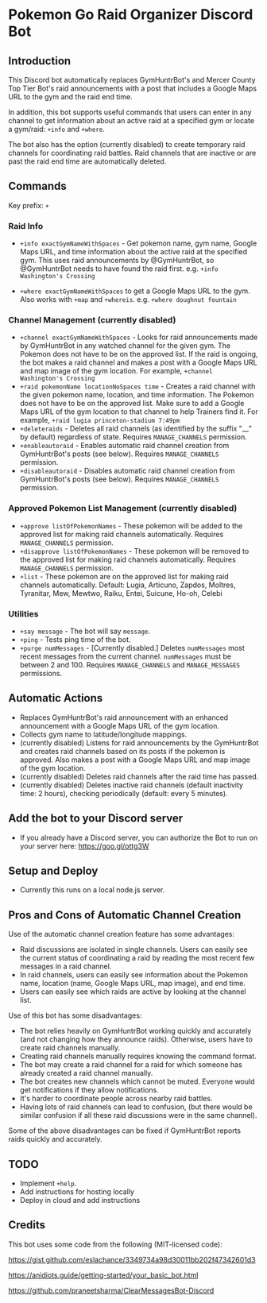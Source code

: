 # Pokemon Go Raid Organizer Discord Bot

## Introduction

This Discord bot automatically replaces GymHuntrBot's and Mercer County Top Tier Bot's raid announcements with a post that includes a Google Maps URL to the gym and the raid end time.

In addition, this bot supports useful commands that users can enter in any channel to get information about an active raid at a specified gym or locate a gym/raid: `+info` and `+where`.

The bot also has the option (currently disabled) to create temporary raid channels for coordinating raid battles. Raid channels that are inactive or are past the raid end time are automatically deleted. 

## Commands

Key prefix: `+`

### Raid Info

- `+info exactGymNameWithSpaces` - Get pokemon name, gym name, Google Maps URL, and time information about the active raid at the specified gym. This uses raid announcements by @GymHuntrBot, so @GymHuntrBot needs to have found the raid first. e.g. `+info Washington's Crossing`

- `+where exactGymNameWithSpaces` to get a Google Maps URL to the gym. Also works with `+map` and `+whereis`. e.g. `+where doughnut fountain`

### Channel Management (currently disabled)

- `+channel exactGymNameWithSpaces` - Looks for raid announcements made by GymHuntrBot in any watched channel for the given gym. The Pokemon does not have to be on the approved list. If the raid is ongoing, the bot makes a raid channel and makes a post with a Google Maps URL and map image of the gym location. For example, `+channel Washington's Crossing`
- `+raid pokemonName locationNoSpaces time` - Creates a raid channel with the given pokemon name, location, and time information. The Pokemon does not have to be on the approved list. Make sure to add a Google Maps URL of the gym location to that channel to help Trainers find it. For example, `+raid lugia princeton-stadium 7:49pm`
- `+deleteraids` - Deletes all raid channels (as identified by the suffix "__" by default) regardless of state. Requires `MANAGE_CHANNELS` permission.
- `+enableautoraid` - Enables automatic raid channel creation from GymHuntrBot's posts (see below). Requires `MANAGE_CHANNELS` permission.
- `+disableautoraid` - Disables automatic raid channel creation from GymHuntrBot's posts (see below). Requires `MANAGE_CHANNELS` permission.

### Approved Pokemon List Management (currently disabled)

- `+approve listOfPokemonNames` - These pokemon will be added to the approved list for making raid channels automatically. Requires `MANAGE_CHANNELS` permission.
- `+disapprove listOfPokemonNames` - These pokemon will be removed to the approved list for making raid channels automatically. Requires `MANAGE_CHANNELS` permission.
- `+list` - These pokemon are on the approved list for making raid channels automatically. Default: Lugia, Articuno, Zapdos, Moltres, Tyranitar, Mew, Mewtwo, Raiku, Entei, Suicune, Ho-oh, Celebi

### Utilities

- `+say message` - The bot will say `message`.
- `+ping` - Tests ping time of the bot.
- `+purge numMessages` - [Currently disabled.] Deletes `numMessages` most recent messages from the current channel. `numMessages` must be between 2 and 100. Requires `MANAGE_CHANNELS` and `MANAGE_MESSAGES` permissions. 

## Automatic Actions

- Replaces GymHuntrBot's raid announcement with an enhanced announcement with a Google Maps URL of the gym location.
- Collects gym name to latitude/longitude mappings.
- (currently disabled) Listens for raid announcements by the GymHuntrBot and creates raid channels based on its posts if the pokemon is approved. Also makes a post with a Google Maps URL and map image of the gym location. 
- (currently disabled) Deletes raid channels after the raid time has passed.
- (currently disabled) Deletes inactive raid channels (default inactivity time: 2 hours), checking periodically (default: every 5 minutes).

## Add the bot to your Discord server

- If you already have a Discord server, you can authorize the Bot to run on your server here: https://goo.gl/ottg3W

## Setup and Deploy

- Currently this runs on a local node.js server.

## Pros and Cons of Automatic Channel Creation

Use of the automatic channel creation feature has some advantages:
- Raid discussions are isolated in single channels. Users can easily see the current status of coordinating a raid by reading the most recent few messages in a raid channel.
- In raid channels, users can easily see information about the Pokemon name, location (name, Google Maps URL, map image), and end time.
- Users can easily see which raids are active by looking at the channel list.

Use of this bot has some disadvantages:
- The bot relies heavily on GymHuntrBot working quickly and accurately (and not changing how they announce raids). Otherwise, users have to create raid channels manually.
- Creating raid channels manually requires knowing the command format.
- The bot may create a raid channel for a raid for which someone has already created a raid channel manually. 
- The bot creates new channels which cannot be muted. Everyone would get notifications if they allow notifications. 
- It's harder to coordinate people across nearby raid battles.
- Having lots of raid channels can lead to confusion, (but there would be similar confusion if all these raid discussions were in the same channel).

Some of the above disadvantages can be fixed if GymHuntrBot reports raids quickly and accurately.

## TODO

- Implement `+help`.
- Add instructions for hosting locally
- Deploy in cloud and add instructions

## Credits

This bot uses some code from the following (MIT-licensed code):

https://gist.github.com/eslachance/3349734a98d30011bb202f47342601d3

https://anidiots.guide/getting-started/your_basic_bot.html

https://github.com/praneetsharma/ClearMessagesBot-Discord
